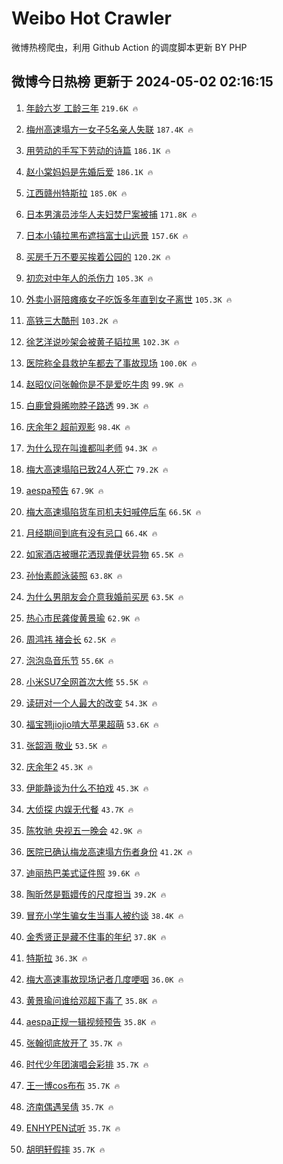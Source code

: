 # Weibo Hot Crawler 



微博热榜爬虫，利用 Github Action 的调度脚本更新 BY PHP 


## 微博今日热榜 更新于 2024-05-02 02:16:15 
1. [年龄六岁 工龄三年](https://s.weibo.com/weibo?q=%E5%B9%B4%E9%BE%84%E5%85%AD%E5%B2%81%20%E5%B7%A5%E9%BE%84%E4%B8%89%E5%B9%B4&t=31&band_rank=1&Refer=top) `219.6K 🔥` 

1. [梅州高速塌方一女子5名亲人失联](https://s.weibo.com/weibo?q=%23%E6%A2%85%E5%B7%9E%E9%AB%98%E9%80%9F%E5%A1%8C%E6%96%B9%E4%B8%80%E5%A5%B3%E5%AD%905%E5%90%8D%E4%BA%B2%E4%BA%BA%E5%A4%B1%E8%81%94%23&t=31&band_rank=2&Refer=top) `187.4K 🔥` 

1. [用劳动的手写下劳动的诗篇](https://s.weibo.com/weibo?q=%23%E7%94%A8%E5%8A%B3%E5%8A%A8%E7%9A%84%E6%89%8B%E5%86%99%E4%B8%8B%E5%8A%B3%E5%8A%A8%E7%9A%84%E8%AF%97%E7%AF%87%23&t=31&band_rank=3&Refer=top) `186.1K 🔥` 

1. [赵小棠妈妈是先婚后爱](https://s.weibo.com/weibo?q=%E8%B5%B5%E5%B0%8F%E6%A3%A0%E5%A6%88%E5%A6%88%E6%98%AF%E5%85%88%E5%A9%9A%E5%90%8E%E7%88%B1&t=31&band_rank=4&Refer=top) `186.1K 🔥` 

1. [江西赣州特斯拉](https://s.weibo.com/weibo?q=%23%E6%B1%9F%E8%A5%BF%E8%B5%A3%E5%B7%9E%E7%89%B9%E6%96%AF%E6%8B%89%23&t=31&band_rank=5&Refer=top) `185.0K 🔥` 

1. [日本男演员涉华人夫妇焚尸案被捕](https://s.weibo.com/weibo?q=%23%E6%97%A5%E6%9C%AC%E7%94%B7%E6%BC%94%E5%91%98%E6%B6%89%E5%8D%8E%E4%BA%BA%E5%A4%AB%E5%A6%87%E7%84%9A%E5%B0%B8%E6%A1%88%E8%A2%AB%E6%8D%95%23&t=31&band_rank=6&Refer=top) `171.8K 🔥` 

1. [日本小镇拉黑布遮挡富士山远景](https://s.weibo.com/weibo?q=%23%E6%97%A5%E6%9C%AC%E5%B0%8F%E9%95%87%E6%8B%89%E9%BB%91%E5%B8%83%E9%81%AE%E6%8C%A1%E5%AF%8C%E5%A3%AB%E5%B1%B1%E8%BF%9C%E6%99%AF%23&t=31&band_rank=7&Refer=top) `157.6K 🔥` 

1. [买房千万不要买挨着公园的](https://s.weibo.com/weibo?q=%23%E4%B9%B0%E6%88%BF%E5%8D%83%E4%B8%87%E4%B8%8D%E8%A6%81%E4%B9%B0%E6%8C%A8%E7%9D%80%E5%85%AC%E5%9B%AD%E7%9A%84%23&t=31&band_rank=8&Refer=top) `120.2K 🔥` 

1. [初恋对中年人的杀伤力](https://s.weibo.com/weibo?q=%23%E5%88%9D%E6%81%8B%E5%AF%B9%E4%B8%AD%E5%B9%B4%E4%BA%BA%E7%9A%84%E6%9D%80%E4%BC%A4%E5%8A%9B%23&t=31&band_rank=9&Refer=top) `105.3K 🔥` 

1. [外卖小哥陪瘫痪女子吃饭多年直到女子离世](https://s.weibo.com/weibo?q=%23%E5%A4%96%E5%8D%96%E5%B0%8F%E5%93%A5%E9%99%AA%E7%98%AB%E7%97%AA%E5%A5%B3%E5%AD%90%E5%90%83%E9%A5%AD%E5%A4%9A%E5%B9%B4%E7%9B%B4%E5%88%B0%E5%A5%B3%E5%AD%90%E7%A6%BB%E4%B8%96%23&t=31&band_rank=10&Refer=top) `105.3K 🔥` 

1. [高铁三大酷刑](https://s.weibo.com/weibo?q=%23%E9%AB%98%E9%93%81%E4%B8%89%E5%A4%A7%E9%85%B7%E5%88%91%23&t=31&band_rank=11&Refer=top) `103.2K 🔥` 

1. [徐艺洋说吵架会被黄子韬拉黑](https://s.weibo.com/weibo?q=%23%E5%BE%90%E8%89%BA%E6%B4%8B%E8%AF%B4%E5%90%B5%E6%9E%B6%E4%BC%9A%E8%A2%AB%E9%BB%84%E5%AD%90%E9%9F%AC%E6%8B%89%E9%BB%91%23&t=31&band_rank=12&Refer=top) `102.3K 🔥` 

1. [医院称全县救护车都去了事故现场](https://s.weibo.com/weibo?q=%23%E5%8C%BB%E9%99%A2%E7%A7%B0%E5%85%A8%E5%8E%BF%E6%95%91%E6%8A%A4%E8%BD%A6%E9%83%BD%E5%8E%BB%E4%BA%86%E4%BA%8B%E6%95%85%E7%8E%B0%E5%9C%BA%23&t=31&band_rank=13&Refer=top) `100.0K 🔥` 

1. [赵昭仪问张翰你是不是爱吃牛肉](https://s.weibo.com/weibo?q=%23%E8%B5%B5%E6%98%AD%E4%BB%AA%E9%97%AE%E5%BC%A0%E7%BF%B0%E4%BD%A0%E6%98%AF%E4%B8%8D%E6%98%AF%E7%88%B1%E5%90%83%E7%89%9B%E8%82%89%23&t=31&band_rank=14&Refer=top) `99.9K 🔥` 

1. [白鹿曾舜晞吻脖子路透](https://s.weibo.com/weibo?q=%23%E7%99%BD%E9%B9%BF%E6%9B%BE%E8%88%9C%E6%99%9E%E5%90%BB%E8%84%96%E5%AD%90%E8%B7%AF%E9%80%8F%23&t=31&band_rank=15&Refer=top) `99.3K 🔥` 

1. [庆余年2 超前观影](https://s.weibo.com/weibo?q=%E5%BA%86%E4%BD%99%E5%B9%B42%20%E8%B6%85%E5%89%8D%E8%A7%82%E5%BD%B1&t=31&band_rank=16&Refer=top) `98.4K 🔥` 

1. [为什么现在叫谁都叫老师](https://s.weibo.com/weibo?q=%23%E4%B8%BA%E4%BB%80%E4%B9%88%E7%8E%B0%E5%9C%A8%E5%8F%AB%E8%B0%81%E9%83%BD%E5%8F%AB%E8%80%81%E5%B8%88%23&t=31&band_rank=17&Refer=top) `94.3K 🔥` 

1. [梅大高速塌陷已致24人死亡](https://s.weibo.com/weibo?q=%23%E6%A2%85%E5%A4%A7%E9%AB%98%E9%80%9F%E5%A1%8C%E9%99%B7%E5%B7%B2%E8%87%B424%E4%BA%BA%E6%AD%BB%E4%BA%A1%23&t=31&band_rank=18&Refer=top) `79.2K 🔥` 

1. [aespa预告](https://s.weibo.com/weibo?q=aespa%E9%A2%84%E5%91%8A&t=31&band_rank=19&Refer=top) `67.9K 🔥` 

1. [梅大高速塌陷货车司机夫妇喊停后车](https://s.weibo.com/weibo?q=%23%E6%A2%85%E5%A4%A7%E9%AB%98%E9%80%9F%E5%A1%8C%E9%99%B7%E8%B4%A7%E8%BD%A6%E5%8F%B8%E6%9C%BA%E5%A4%AB%E5%A6%87%E5%96%8A%E5%81%9C%E5%90%8E%E8%BD%A6%23&t=31&band_rank=20&Refer=top) `66.5K 🔥` 

1. [月经期间到底有没有忌口](https://s.weibo.com/weibo?q=%23%E6%9C%88%E7%BB%8F%E6%9C%9F%E9%97%B4%E5%88%B0%E5%BA%95%E6%9C%89%E6%B2%A1%E6%9C%89%E5%BF%8C%E5%8F%A3%23&t=31&band_rank=21&Refer=top) `66.4K 🔥` 

1. [如家酒店被曝花洒现粪便状异物](https://s.weibo.com/weibo?q=%23%E5%A6%82%E5%AE%B6%E9%85%92%E5%BA%97%E8%A2%AB%E6%9B%9D%E8%8A%B1%E6%B4%92%E7%8E%B0%E7%B2%AA%E4%BE%BF%E7%8A%B6%E5%BC%82%E7%89%A9%23&t=31&band_rank=22&Refer=top) `65.5K 🔥` 

1. [孙怡素颜泳装照](https://s.weibo.com/weibo?q=%23%E5%AD%99%E6%80%A1%E7%B4%A0%E9%A2%9C%E6%B3%B3%E8%A3%85%E7%85%A7%23&t=31&band_rank=23&Refer=top) `63.8K 🔥` 

1. [为什么男朋友会介意我婚前买房](https://s.weibo.com/weibo?q=%23%E4%B8%BA%E4%BB%80%E4%B9%88%E7%94%B7%E6%9C%8B%E5%8F%8B%E4%BC%9A%E4%BB%8B%E6%84%8F%E6%88%91%E5%A9%9A%E5%89%8D%E4%B9%B0%E6%88%BF%23&t=31&band_rank=24&Refer=top) `63.5K 🔥` 

1. [热心市民龚俊黄景瑜](https://s.weibo.com/weibo?q=%E7%83%AD%E5%BF%83%E5%B8%82%E6%B0%91%E9%BE%9A%E4%BF%8A%E9%BB%84%E6%99%AF%E7%91%9C&t=31&band_rank=25&Refer=top) `62.9K 🔥` 

1. [周鸿祎 褚会长](https://s.weibo.com/weibo?q=%E5%91%A8%E9%B8%BF%E7%A5%8E%20%E8%A4%9A%E4%BC%9A%E9%95%BF&t=31&band_rank=26&Refer=top) `62.5K 🔥` 

1. [泡泡岛音乐节](https://s.weibo.com/weibo?q=%E6%B3%A1%E6%B3%A1%E5%B2%9B%E9%9F%B3%E4%B9%90%E8%8A%82&t=31&band_rank=27&Refer=top) `55.6K 🔥` 

1. [小米SU7全网首次大修](https://s.weibo.com/weibo?q=%E5%B0%8F%E7%B1%B3SU7%E5%85%A8%E7%BD%91%E9%A6%96%E6%AC%A1%E5%A4%A7%E4%BF%AE&t=31&band_rank=28&Refer=top) `55.5K 🔥` 

1. [读研对一个人最大的改变](https://s.weibo.com/weibo?q=%23%E8%AF%BB%E7%A0%94%E5%AF%B9%E4%B8%80%E4%B8%AA%E4%BA%BA%E6%9C%80%E5%A4%A7%E7%9A%84%E6%94%B9%E5%8F%98%23&t=31&band_rank=29&Refer=top) `54.3K 🔥` 

1. [福宝翘jiojio啃大苹果超萌](https://s.weibo.com/weibo?q=%23%E7%A6%8F%E5%AE%9D%E7%BF%98jiojio%E5%95%83%E5%A4%A7%E8%8B%B9%E6%9E%9C%E8%B6%85%E8%90%8C%23&t=31&band_rank=30&Refer=top) `53.6K 🔥` 

1. [张韶涵 敬业](https://s.weibo.com/weibo?q=%E5%BC%A0%E9%9F%B6%E6%B6%B5%20%E6%95%AC%E4%B8%9A&t=31&band_rank=31&Refer=top) `53.5K 🔥` 

1. [庆余年2](https://s.weibo.com/weibo?q=%E5%BA%86%E4%BD%99%E5%B9%B42&t=31&band_rank=32&Refer=top) `45.3K 🔥` 

1. [伊能静谈为什么不拍戏](https://s.weibo.com/weibo?q=%23%E4%BC%8A%E8%83%BD%E9%9D%99%E8%B0%88%E4%B8%BA%E4%BB%80%E4%B9%88%E4%B8%8D%E6%8B%8D%E6%88%8F%23&t=31&band_rank=33&Refer=top) `45.3K 🔥` 

1. [大侦探 内娱无代餐](https://s.weibo.com/weibo?q=%E5%A4%A7%E4%BE%A6%E6%8E%A2%20%E5%86%85%E5%A8%B1%E6%97%A0%E4%BB%A3%E9%A4%90&t=31&band_rank=34&Refer=top) `43.7K 🔥` 

1. [陈牧驰 央视五一晚会](https://s.weibo.com/weibo?q=%E9%99%88%E7%89%A7%E9%A9%B0%20%E5%A4%AE%E8%A7%86%E4%BA%94%E4%B8%80%E6%99%9A%E4%BC%9A&t=31&band_rank=35&Refer=top) `42.9K 🔥` 

1. [医院已确认梅龙高速塌方伤者身份](https://s.weibo.com/weibo?q=%23%E5%8C%BB%E9%99%A2%E5%B7%B2%E7%A1%AE%E8%AE%A4%E6%A2%85%E9%BE%99%E9%AB%98%E9%80%9F%E5%A1%8C%E6%96%B9%E4%BC%A4%E8%80%85%E8%BA%AB%E4%BB%BD%23&t=31&band_rank=36&Refer=top) `41.2K 🔥` 

1. [迪丽热巴美式证件照](https://s.weibo.com/weibo?q=%23%E8%BF%AA%E4%B8%BD%E7%83%AD%E5%B7%B4%E7%BE%8E%E5%BC%8F%E8%AF%81%E4%BB%B6%E7%85%A7%23&t=31&band_rank=37&Refer=top) `39.6K 🔥` 

1. [陶昕然是甄嬛传的尺度担当](https://s.weibo.com/weibo?q=%23%E9%99%B6%E6%98%95%E7%84%B6%E6%98%AF%E7%94%84%E5%AC%9B%E4%BC%A0%E7%9A%84%E5%B0%BA%E5%BA%A6%E6%8B%85%E5%BD%93%23&t=31&band_rank=38&Refer=top) `39.2K 🔥` 

1. [冒充小学生骗女生当事人被约谈](https://s.weibo.com/weibo?q=%23%E5%86%92%E5%85%85%E5%B0%8F%E5%AD%A6%E7%94%9F%E9%AA%97%E5%A5%B3%E7%94%9F%E5%BD%93%E4%BA%8B%E4%BA%BA%E8%A2%AB%E7%BA%A6%E8%B0%88%23&t=31&band_rank=39&Refer=top) `38.4K 🔥` 

1. [金秀贤正是藏不住事的年纪](https://s.weibo.com/weibo?q=%23%E9%87%91%E7%A7%80%E8%B4%A4%E6%AD%A3%E6%98%AF%E8%97%8F%E4%B8%8D%E4%BD%8F%E4%BA%8B%E7%9A%84%E5%B9%B4%E7%BA%AA%23&t=31&band_rank=40&Refer=top) `37.8K 🔥` 

1. [特斯拉](https://s.weibo.com/weibo?q=%E7%89%B9%E6%96%AF%E6%8B%89&t=31&band_rank=41&Refer=top) `36.3K 🔥` 

1. [梅大高速事故现场记者几度哽咽](https://s.weibo.com/weibo?q=%23%E6%A2%85%E5%A4%A7%E9%AB%98%E9%80%9F%E4%BA%8B%E6%95%85%E7%8E%B0%E5%9C%BA%E8%AE%B0%E8%80%85%E5%87%A0%E5%BA%A6%E5%93%BD%E5%92%BD%23&t=31&band_rank=42&Refer=top) `36.0K 🔥` 

1. [黄景瑜问谁给邓超下毒了](https://s.weibo.com/weibo?q=%23%E9%BB%84%E6%99%AF%E7%91%9C%E9%97%AE%E8%B0%81%E7%BB%99%E9%82%93%E8%B6%85%E4%B8%8B%E6%AF%92%E4%BA%86%23&t=31&band_rank=43&Refer=top) `35.8K 🔥` 

1. [aespa正规一辑视频预告](https://s.weibo.com/weibo?q=%23aespa%E6%AD%A3%E8%A7%84%E4%B8%80%E8%BE%91%E8%A7%86%E9%A2%91%E9%A2%84%E5%91%8A%23&t=31&band_rank=44&Refer=top) `35.8K 🔥` 

1. [张翰彻底放开了](https://s.weibo.com/weibo?q=%23%E5%BC%A0%E7%BF%B0%E5%BD%BB%E5%BA%95%E6%94%BE%E5%BC%80%E4%BA%86%23&t=31&band_rank=45&Refer=top) `35.7K 🔥` 

1. [时代少年团演唱会彩排](https://s.weibo.com/weibo?q=%E6%97%B6%E4%BB%A3%E5%B0%91%E5%B9%B4%E5%9B%A2%E6%BC%94%E5%94%B1%E4%BC%9A%E5%BD%A9%E6%8E%92&t=31&band_rank=46&Refer=top) `35.7K 🔥` 

1. [王一博cos布布](https://s.weibo.com/weibo?q=%E7%8E%8B%E4%B8%80%E5%8D%9Acos%E5%B8%83%E5%B8%83&t=31&band_rank=47&Refer=top) `35.7K 🔥` 

1. [济南偶遇吴倩](https://s.weibo.com/weibo?q=%23%E6%B5%8E%E5%8D%97%E5%81%B6%E9%81%87%E5%90%B4%E5%80%A9%23&t=31&band_rank=48&Refer=top) `35.7K 🔥` 

1. [ENHYPEN试听](https://s.weibo.com/weibo?q=ENHYPEN%E8%AF%95%E5%90%AC&t=31&band_rank=49&Refer=top) `35.7K 🔥` 

1. [胡明轩假摔](https://s.weibo.com/weibo?q=%23%E8%83%A1%E6%98%8E%E8%BD%A9%E5%81%87%E6%91%94%23&t=31&band_rank=50&Refer=top) `35.7K 🔥` 

